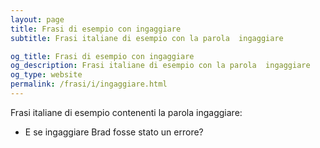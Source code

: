 ```yaml
---
layout: page
title: Frasi di esempio con ingaggiare 
subtitle: Frasi italiane di esempio con la parola  ingaggiare

og_title: Frasi di esempio con ingaggiare 
og_description: Frasi italiane di esempio con la parola  ingaggiare
og_type: website
permalink: /frasi/i/ingaggiare.html
---
```


Frasi italiane di esempio contenenti la parola ingaggiare:


- E se ingaggiare Brad fosse stato un errore?
